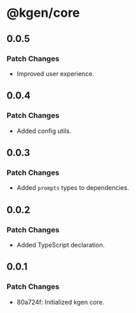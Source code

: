 # @kgen/core

## 0.0.5

### Patch Changes

- Improved user experience.

## 0.0.4

### Patch Changes

- Added config utils.

## 0.0.3

### Patch Changes

- Added `prompts` types to dependencies.

## 0.0.2

### Patch Changes

- Added TypeScript declaration.

## 0.0.1

### Patch Changes

- 80a724f: Initialized kgen core.
